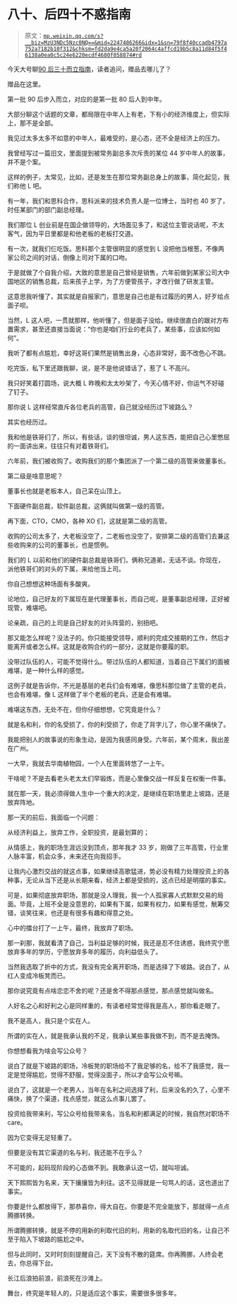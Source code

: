 # 八十、后四十不惑指南

> 原文：[`mp.weixin.qq.com/s?__biz=MzU3NDc5Nzc0NQ==&mid=2247486266&idx=1&sn=79f8f40ccadb4797a752a7182b10f312&chksm=fd2da9e4ca5a20f2064c4affcd19b5c8a11d84f5f46138a0ea0c5c24e6220ecdf4680f058874#rd`](http://mp.weixin.qq.com/s?__biz=MzU3NDc5Nzc0NQ==&mid=2247486266&idx=1&sn=79f8f40ccadb4797a752a7182b10f312&chksm=fd2da9e4ca5a20f2064c4affcd19b5c8a11d84f5f46138a0ea0c5c24e6220ecdf4680f058874#rd)

今天大号聊[90 后三十而立指南](https://mp.weixin.qq.com/s?__biz=MzU0MjYwNDU2Mw==&mid=2247488083&idx=1&sn=1065f3b7a40dbb6438721c3cf281af61&chksm=fb197e2fcc6ef739f208fff217a1f06b4bd8b508dc0b5453799ac645bbe2600071abc59de976&token=1234461283&lang=zh_CN&scene=21#wechat_redirect)，读者追问，赠品去哪儿了？

赠品在这里。

第一批 90 后步入而立，对应的是第一批 80 后人到中年。

大部分聊这个话题的文章，都局限在中年人上有老，下有小的经济维度上，但实际上，那不是全部。

我见过太多太多不如意的中年人，最难受的，是心态，还不全是经济上的压力。

我曾经写过一篇旧文，里面提到被常务副总多次斥责的某位 44 岁中年人的故事，并不是个案。

这样的例子，太常见，比如，还是发生在那位常务副总身上的故事，简化起见，我们称他 L 吧。

有一年，我们和思科合作，思科派来的技术负责人是一位博士，当时也 40 岁了，时任某部门的部门副总经理。

我们那位 L 创业前是在国企做领导的，大场面见多了，和这位主管说话呢，不太客气，因为平日里都是和他老板的老板打交道。

有一次，就我们仨吃饭。思科那个主管很明显的感觉到 L 没把他当根葱，不像两家公司之间的对话，倒像上司对下属的口吻。

于是就做了个自我介绍，大致的意思是自己曾经是销售，六年前做到某家公司大中国地区的销售总裁，后来孩子上学，为了方便管孩子，才改行做了研发主管。

这意思我听懂了，其实就是自报家门，意思是自己也是有过履历的男人，好歹给点面子呗。

当然，L 这人吧，一贯就那样，他听懂了，但是面子没给。继续很直白的跟对方布置需求，甚至还直接当面说：“你也是咱们行业的老兵了，某些事，应该如何如何”。

我听了都有点尴尬，幸好这哥们果然是销售出身，心态非常好，面不改色心不跳。

吃完饭，私下里还跟我聊，说，是不是他说错话了，惹了 L 不高兴。

我只好笑着打圆场，说大概 L 昨晚和太太吵架了，今天心情不好，你运气不好碰了钉子。

那你说 L 这样经常直斥各位老兵的高管，自己就没经历过下坡路么？

其实也经历过。

我和他是铁哥们了，所以，有些话，谈的很坦诚，男人这东西，能把自己心里憋屈的一面讲出来，往往只有对着铁哥们。

六年前，我们被收购了。收购我们的那个集团派了一个第二级的高管来做董事长。

第二级是啥意思呢？

董事长也就是老板本人，自己呆在山顶上。

下面硬件副总裁，软件副总裁，这俩就叫做第一级的高管。

再下面，CTO，CMO，各种 XO 们，这就是第二级的高管。

收购的公司太多了，大老板没空了，二老板也没空了，安排第二级的高管们去兼这些收购来的公司的董事长，也是惯例。

我们的 L 以前和他们的硬件副总裁是铁哥们，俩称兄道弟，无话不谈。你现在，派他铁哥们的对头的下属，来给他当上司。

你自己想想这种场面有多酸爽。

论地位，自己好友的下属现在是代理董事长，而自己呢，是董事副总经理，正好被现管，难堪吧。

论亲疏，自己的上司是自己好友的对头阵营的，别扭吧。

那又能怎么样呢？没法子的。你只能接受领导，顺利的完成交接期的工作，然后才能离开或者怎么样。这就是收购合约的一部分，这就是你要履的职。

没带过队伍的人，可能不觉得什么。带过队伍的人都知道，当着自己下属们的面被难堪，是一种什么样的感觉。

这例子就是告诉你，不光是基层的老兵们会有难堪，像思科那位做了主管的老兵，也会有难堪，像 L 这样做了半个老板的老兵，还是会有难堪。

难堪这东西，无处不在，但你仔细想想，它究竟是什么？

就是名和利，你的名受损了，你的利受损了，你走了背字儿了，你心里不痛快了。

我能把别人的故事说的形象生动，是因为我感同身受。六年前，某个周末，我出差在广州。

一大早，我就去华南植物园，一个人在里面转悠了一上午。

干啥呢？不是去看老头老太太们早锻炼，而是心里像交战一样反复在权衡一件事。

就在那一天，我必须得做人生中一个重大的决定，是继续在职场里走上坡路，还是放弃阵地。

那一天的前后，我面临一个问题：

从经济利益上，放弃工作，全职投资，是最划算的；

从情感上，我的职场生涯远没到顶点，那年我才 33 岁，刚做了三年高管，行业里人脉丰富，机会众多，未来还在向我招手。

让我内心激烈交战的就这点事，如果继续高歌猛进，势必没有精力处理投资上的各种事，无论从当下还是从长期来看，经济上都是受损的，这点已经是明摆的事实。

可是，如果彻底放弃职场，那就是没人理我，我一个人孤家寡人式默默交易的局面。毕竟，上班不全是没意思的，如果有下属，如果有权力，如果有感觉，觥筹交错，谈笑往来，也还是有很多有趣和得意之处。

心中的擂台打了一上午，最终，我放弃了职场。

那一刹那，我就看清了自己，当利益足够的时候，我还是忍不住诱惑，我终究宁愿放弃多年的学历，宁愿放弃多年的履历，向利益低头了。

当然我选取了折中的方式，我没有完全离开职场，而是选择了下坡路。说白了，从红人变成冷板凳而已。

那你说究竟有点啥恋恋不舍的呢？还是舍不得那点感觉，那点感觉就叫做名。

人好名之心和好利之心是同样重的，有读者经常觉得我是高人，那你看走眼了。

我不是高人，我只是个实在人。

所谓的实在人，就是我承认我的不足，我承认某些事我做不到，而不是去掩饰。

你想想看我为啥会写公众号？

说白了就是下坡路的职场，冷板凳的职场给不了我足够的名，给不了我感觉，我一定是觉得尴尬，觉得不舒服，觉得没面子，所以才会写公众号嘛。

说白了，这就是一个老男人，当年在名利之间选择了利，后来没名的久了，心里不痛快，换了个渠道，找点感觉，就这么点事儿罢了。

投资给我带来利，写公众号给我带来名，当名和利都满足的时候，我自然对职场不 care。

因为它变得无足轻重了。

但要是没有其它渠道的名与利，我还能不在乎么？

不可能的，起码现阶段的心态做不到。我敢承认这一切，就叫坦诚。

天下熙熙皆为名来，天下攘攘皆为利往。这不见得就是一句骂人的话，这也道出了事实。

你要是什么都放得下，那恭喜你，得大自在。你要是不完全能放下，那就得一点点腾挪转换。

所谓腾挪转换，就是不停的用新的利取代旧的利，用新的名取代旧的名，让自己不至于陷入下坡路的尴尬之中。

但与此同时，又时时刻刻提醒自己，天下没有不散的筵席。你再腾挪，人终会老去，你总得下台。

长江后浪拍前浪，前浪死在沙滩上。

舞台，终究是年轻人的，只是适应这个事实，需要很多很多年。